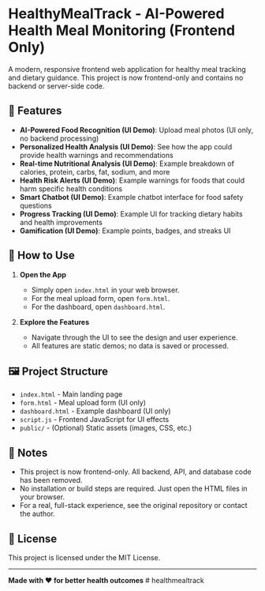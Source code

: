 # HealthyMealTrack - AI-Powered Health Meal Monitoring (Frontend Only)

A modern, responsive frontend web application for healthy meal tracking and dietary guidance. This project is now frontend-only and contains no backend or server-side code.

## 🌟 Features

- **AI-Powered Food Recognition (UI Demo)**: Upload meal photos (UI only, no backend processing)
- **Personalized Health Analysis (UI Demo)**: See how the app could provide health warnings and recommendations
- **Real-time Nutritional Analysis (UI Demo)**: Example breakdown of calories, protein, carbs, fat, sodium, and more
- **Health Risk Alerts (UI Demo)**: Example warnings for foods that could harm specific health conditions
- **Smart Chatbot (UI Demo)**: Example chatbot interface for food safety questions
- **Progress Tracking (UI Demo)**: Example UI for tracking dietary habits and health improvements
- **Gamification (UI Demo)**: Example points, badges, and streaks UI

## 🚀 How to Use

1. **Open the App**
   - Simply open `index.html` in your web browser.
   - For the meal upload form, open `form.html`.
   - For the dashboard, open `dashboard.html`.

2. **Explore the Features**
   - Navigate through the UI to see the design and user experience.
   - All features are static demos; no data is saved or processed.

## 🖼️ Project Structure

- `index.html` - Main landing page
- `form.html` - Meal upload form (UI only)
- `dashboard.html` - Example dashboard (UI only)
- `script.js` - Frontend JavaScript for UI effects
- `public/` - (Optional) Static assets (images, CSS, etc.)

## 📝 Notes

- This project is now frontend-only. All backend, API, and database code has been removed.
- No installation or build steps are required. Just open the HTML files in your browser.
- For a real, full-stack experience, see the original repository or contact the author.

## 📄 License

This project is licensed under the MIT License.

---

**Made with ❤️ for better health outcomes** 
#   h e a l t h m e a l t r a c k  
 